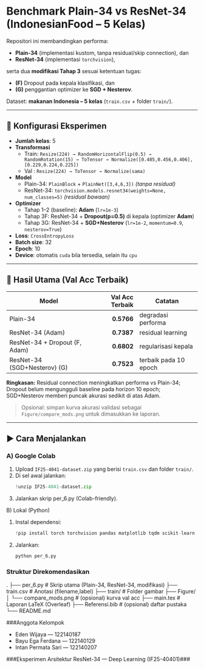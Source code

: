 # Benchmark Plain-34 vs ResNet-34 (IndonesianFood – 5 Kelas)

Repositori ini membandingkan performa:
- **Plain-34** (implementasi kustom, tanpa residual/skip connection), dan
- **ResNet-34** (implementasi `torchvision`),

serta dua **modifikasi Tahap 3** sesuai ketentuan tugas:
- **(F)** Dropout pada kepala klasifikasi, dan
- **(G)** penggantian optimizer ke **SGD + Nesterov**.

Dataset: **makanan Indonesia – 5 kelas** (`train.csv` + folder `train/`).

---

## 🔧 Konfigurasi Eksperimen

- **Jumlah kelas**: 5  
- **Transformasi**
  - Train: `Resize(224) → RandomHorizontalFlip(0.5) → RandomRotation(15) → ToTensor → Normalize([0.485,0.456,0.406],[0.229,0.224,0.225])`
  - Val  : `Resize(224) → ToTensor → Normalize(sama)`
- **Model**
  - Plain-34: `PlainBlock` + `PlainNet([3,4,6,3])` *(tanpa residual)*  
  - ResNet-34: `torchvision.models.resnet34(weights=None, num_classes=5)` *(residual bawaan)*
- **Optimizer**
  - Tahap 1–2 (baseline): **Adam** (`lr=1e-3`)
  - Tahap 3F: ResNet-34 + **Dropout(p=0.5)** di kepala (optimizer **Adam**)
  - Tahap 3G: ResNet-34 + **SGD+Nesterov** (`lr=1e-2`, `momentum=0.9`, `nesterov=True`)
- **Loss**: `CrossEntropyLoss`  
- **Batch size**: 32  
- **Epoch**: 10  
- **Device**: otomatis `cuda` bila tersedia, selain itu `cpu`

---

## 🧪 Hasil Utama (Val Acc Terbaik)

| Model                          | Val Acc Terbaik | Catatan                      |
|-------------------------------|----------------:|------------------------------|
| Plain-34                      | **0.5766**      | degradasi performa           |
| ResNet-34 (Adam)              | **0.7387**      | residual learning            |
| ResNet-34 + Dropout (F, Adam) | **0.6802**      | regularisasi kepala          |
| ResNet-34 (SGD+Nesterov) (G)  | **0.7523**      | terbaik pada 10 epoch        |

**Ringkasan:** Residual connection meningkatkan performa vs Plain-34; Dropout belum mengungguli baseline pada horizon 10 epoch; SGD+Nesterov memberi puncak akurasi sedikit di atas Adam.

> Opsional: simpan kurva akurasi validasi sebagai `Figure/compare_mods.png` untuk dimasukkan ke laporan.

---

## ▶️ Cara Menjalankan

### A) Google Colab
1. Upload `IF25-4041-dataset.zip` yang berisi `train.csv` dan folder `train/`.
2. Di sel awal jalankan:
   ```python
   !unzip IF25-4041-dataset.zip
3. Jalankan skrip per_6.py (Colab-friendly).

B) Lokal (Python)
1. Instal dependensi:
   ```python
   !pip install torch torchvision pandas matplotlib tqdm scikit-learn pillow
3. Jalankan:
   ```python
   python per_6.py

### Struktur Direkomendasikan
.
├── per_6.py                 # Skrip utama (Plain-34, ResNet-34, modifikasi)
├── train.csv                # Anotasi (filename,label)
├── train/                   # Folder gambar
├── Figure/
│   └── compare_mods.png     # (opsional) kurva val acc
├── main.tex                 # Laporan LaTeX (Overleaf)
├── Referensi.bib            # (opsional) daftar pustaka
└── README.md

###Anggota Kelompok

- Eden Wijaya — 122140187
- Bayu Ega Ferdana — 122140129
- Intan Permata Sari — 122140207

###Eksperimen Arsitektur ResNet-34 — Deep Learning (IF25-40401)###
